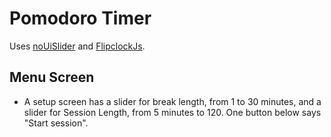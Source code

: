 # Pomodoro Timer

Uses [noUiSlider](http://refreshless.com/nouislider) and [FlipclockJs](http://flipclockjs.com/).

## Menu Screen
- A setup screen has a slider for break length, from 1 to 30 minutes, and a slider for Session Length, from 5 minutes to 120. One button below says "Start session".

